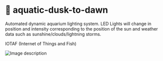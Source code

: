 # :tropical_fish: aquatic-dusk-to-dawn 
Automated dynamic aquarium lighting system. LED Lights will change in position and intensity corresponding to the position of the sun and weather data such as sunshine/clouds/lightning storms.

IOTAF (Internet of Things and Fish)

![Image description](https://i.imgur.com/RLpym54.jpg)
